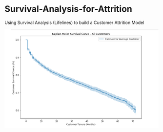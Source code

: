 # Survival-Analysis-for-Attrition
Using Survival Analysis (Lifelines) to build a Customer Attrition Model

![Kaplan-Meier Survival Curve](https://github.com/gofornaman/Survival-Analysis-for-Attrition/blob/main/img/S1.PNG)
